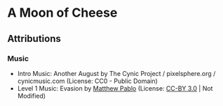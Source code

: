 # A Moon of Cheese


## Attributions

### Music

- Intro Music: Another August by The Cynic Project / pixelsphere.org / cynicmusic.com (License: CC0 - Public Domain)
- Level 1 Music: Evasion by [Matthew Pablo](http://opengameart.org/users/matthewpablo) (License: [CC-BY 3.0](https://creativecommons.org/licenses/by/3.0/) | Not Modified)
